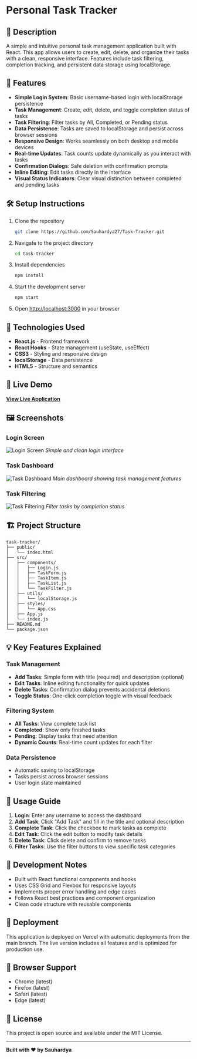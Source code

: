 # Personal Task Tracker

## 📖 Description
A simple and intuitive personal task management application built with React. This app allows users to create, edit, delete, and organize their tasks with a clean, responsive interface. Features include task filtering, completion tracking, and persistent data storage using localStorage.

## 🚀 Features
- **Simple Login System**: Basic username-based login with localStorage persistence
- **Task Management**: Create, edit, delete, and toggle completion status of tasks
- **Task Filtering**: Filter tasks by All, Completed, or Pending status
- **Data Persistence**: Tasks are saved to localStorage and persist across browser sessions
- **Responsive Design**: Works seamlessly on both desktop and mobile devices
- **Real-time Updates**: Task counts update dynamically as you interact with tasks
- **Confirmation Dialogs**: Safe deletion with confirmation prompts
- **Inline Editing**: Edit tasks directly in the interface
- **Visual Status Indicators**: Clear visual distinction between completed and pending tasks

## 🛠 Setup Instructions
1. Clone the repository
   ```bash
   git clone https://github.com/Sauhardya27/Task-Tracker.git
   ```
2. Navigate to the project directory
   ```bash
   cd task-tracker
   ```
3. Install dependencies
   ```bash
   npm install
   ```
4. Start the development server
   ```bash
   npm start
   ```
5. Open [http://localhost:3000](http://localhost:3000) in your browser

## 🧰 Technologies Used
- **React.js** - Frontend framework
- **React Hooks** - State management (useState, useEffect)
- **CSS3** - Styling and responsive design
- **localStorage** - Data persistence
- **HTML5** - Structure and semantics

## 🔗 Live Demo
**[View Live Application](https://task-tracker-eta-ten.vercel.app/)**

## 🖼 Screenshots

### Login Screen
![Login Screen](/Login.png)
*Simple and clean login interface*

### Task Dashboard
![Task Dashboard](/Dashboard.png)
*Main dashboard showing task management features*

### Task Filtering
![Task Filtering](/Filtering.png)
*Filter tasks by completion status*

## 🏗 Project Structure
```
task-tracker/
├── public/
│   └── index.html
├── src/
│   ├── components/
│   │   ├── Login.js
│   │   ├── TaskForm.js
│   │   ├── TaskItem.js
│   │   ├── TaskList.js
│   │   └── TaskFilter.js
│   ├── utils/
│   │   └── localStorage.js
│   ├── styles/
│   │   └── App.css
│   ├── App.js
│   └── index.js
├── README.md
└── package.json
```

## 💡 Key Features Explained

### Task Management
- **Add Tasks**: Simple form with title (required) and description (optional)
- **Edit Tasks**: Inline editing functionality for quick updates
- **Delete Tasks**: Confirmation dialog prevents accidental deletions
- **Toggle Status**: One-click completion toggle with visual feedback

### Filtering System
- **All Tasks**: View complete task list
- **Completed**: Show only finished tasks
- **Pending**: Display tasks that need attention
- **Dynamic Counts**: Real-time count updates for each filter

### Data Persistence
- Automatic saving to localStorage
- Tasks persist across browser sessions
- User login state maintained

## 🎯 Usage Guide
1. **Login**: Enter any username to access the dashboard
2. **Add Task**: Click "Add Task" and fill in the title and optional description
3. **Complete Task**: Click the checkbox to mark tasks as complete
4. **Edit Task**: Click the edit button to modify task details
5. **Delete Task**: Click delete and confirm to remove tasks
6. **Filter Tasks**: Use the filter buttons to view specific task categories

## 🔧 Development Notes
- Built with React functional components and hooks
- Uses CSS Grid and Flexbox for responsive layouts
- Implements proper error handling and edge cases
- Follows React best practices and component organization
- Clean code structure with reusable components

## 🚀 Deployment
This application is deployed on Vercel with automatic deployments from the main branch. The live version includes all features and is optimized for production use.

## 📱 Browser Support
- Chrome (latest)
- Firefox (latest)
- Safari (latest)
- Edge (latest)

## 📝 License
This project is open source and available under the MIT License.

---

**Built with ❤️ by Sauhardya**
